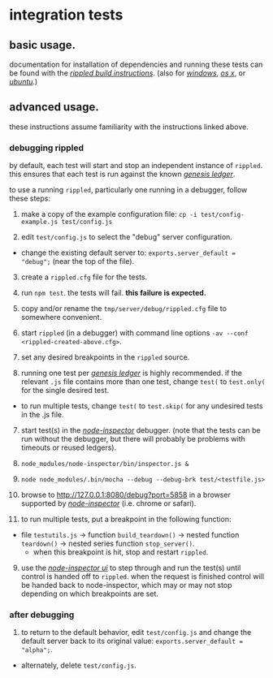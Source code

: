 # integration tests

## basic usage.

documentation for installation of dependencies and running these
tests can be found with the
[_rippled build instructions_][unit_testing].
(also for [_windows_][windows_unit_testing],
[_os x_][osx_unit_testing],
or [_ubuntu_][ubuntu_unit_testing].)

## advanced usage.

these instructions assume familiarity with the instructions linked above.

### debugging rippled

by default, each test will start and stop an independent instance of `rippled`.
this ensures that each test is run against the known
[_genesis ledger_][genesis_ledger].

to use a running `rippled`, particularly one running in a debugger, follow
these steps:

1. make a copy of the example configuration file: `cp -i test/config-example.js test/config.js`

2. edit `test/config.js` to select the "debug" server configuration.
  * change the existing default server to: `exports.server_default = "debug";`
  (near the top of the file).

3. create a `rippled.cfg` file for the tests.
  1. run `npm test`. the tests will fail. **this failure is expected.**
  2. copy and/or rename the `tmp/server/debug/rippled.cfg` file to somewhere
  convenient.

4. start `rippled` (in a debugger) with command line options
`-av --conf <rippled-created-above.cfg>`.

5. set any desired breakpoints in the `rippled` source.

6. running one test per [_genesis ledger_][genesis_ledger] is highly recommended.
if the relevant `.js` file contains more than one test, change `test(` to
`test.only(` for the single desired test.
  * to run multiple tests, change `test(` to `test.skip(` for any undesired tests
  in the .js file.

7. start test(s) in the [_node-inspector_][node_inspector] debugger.
(note that the tests can be run without the debugger, but there will probably
be problems with timeouts or reused ledgers).
  1. `node_modules/node-inspector/bin/inspector.js &`
  2. `node node_modules/.bin/mocha --debug --debug-brk test/<testfile.js>`
  3. browse to http://127.0.0.1:8080/debug?port=5858 in a browser supported
  by [_node-inspector_][node_inspector] (i.e. chrome or safari).

8. to run multiple tests, put a breakpoint in the following function:
  * file `testutils.js` -> function `build_teardown()` -> nested function
  `teardown()` -> nested series function `stop_server()`.
    * when this breakpoint is hit, stop and restart `rippled`.

9. use the [_node-inspector ui_][node_inspector_ui] to step through and run
the test(s) until control is handed off to `rippled`. when the request is
finished control will be handed back to node-inspector, which may or may not
stop depending on which breakpoints are set.

### after debugging

1. to return to the default behavior, edit `test/config.js` and change the
default server back to its original value: `exports.server_default = "alpha";`.
  * alternately, delete `test/config.js`.

[unit_testing]: https://wiki.ripple.com/rippled_build_instructions#unit_testing
[windows_unit_testing]: https://wiki.ripple.com/visual_studio_2013_build_instructions#unit_tests_.28recommended.29
[osx_unit_testing]: https://wiki.ripple.com/osx_build_instructions#system_tests_.28recommended.29
[ubuntu_unit_testing]: https://wiki.ripple.com/ubuntu_build_instructions#system_tests_.28recommended.29
[genesis_ledger]: https://wiki.ripple.com/genesis_ledger
[node_inspector]: https://wiki.ripple.com/rippled_build_instructions#node-inspector
[node_inspector_ui]: https://github.com/node-inspector/node-inspector/blob/master/readme.md
